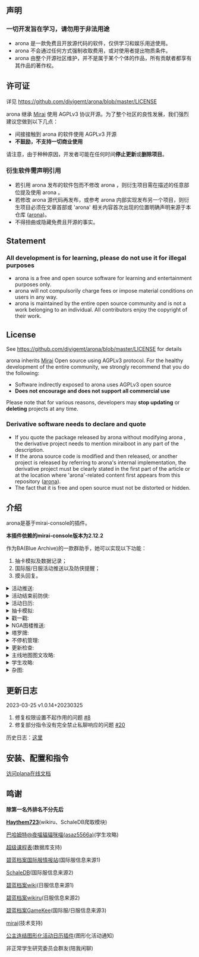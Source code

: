 ## 声明

<h3>一切开发旨在学习，请勿用于非法用途</h3>

- arona 是一款免费且开放源代码的软件，仅供学习和娱乐用途使用。
- arona 不会通过任何方式强制收取费用，或对使用者提出物质条件。
- arona 由整个开源社区维护，并不是属于某个个体的作品，所有贡献者都享有其作品的著作权。

## 许可证

详见 https://github.com/diyigemt/arona/blob/master/LICENSE

arona 继承 [Mirai](https://github.com/mamoe/mirai) 使用 AGPLv3 协议开源。为了整个社区的良性发展，我们强烈建议您做到以下几点：

- 间接接触到 arona 的软件使用 AGPLv3 开源
- **不鼓励，不支持一切商业使用**

请注意，由于种种原因，开发者可能在任何时间**停止更新**或**删除项目**。

### 衍生软件需声明引用

- 若引用 arona 发布的软件包而不修改 arona ，则衍生项目需在描述的任意部位提及使用 arona 。
- 若修改 arona 源代码再发布，或参考 arona 内部实现发布另一个项目，则衍生项目必须在文章首部或 'arona' 相关内容首次出现的位置明确声明来源于本仓库 ([arona](https://github.com/diyigemt/arona))。
- 不得扭曲或隐藏免费且开源的事实。

## Statement

<h3>All development is for learning, please do not use it for illegal purposes</h3>

- arona is a free and open source software for learning and entertainment purposes only.
- arona will not compulsorily charge fees or impose material conditions on users in any way.
- arona is maintained by the entire open source community and is not a work belonging to an individual. All contributors enjoy the copyright of their work.

## License

See https://github.com/diyigemt/arona/blob/master/LICENSE for details

arona inherits [Mirai](https://github.com/mamoe/mirai) Open source using AGPLv3 protocol. For the healthy development of the entire community, we strongly recommend that you do the following:

- Software indirectly exposed to arona uses AGPLv3 open source
- **Does not encourage and does not support all commercial use**

Please note that for various reasons, developers may **stop updating** or **deleting** projects at any time.

### Derivative software needs to declare and quote

- If you quote the package released by arona without modifying arona , the derivative project needs to mention miraiboot in any part of the description.
- If the arona source code is modified and then released, or another project is released by referring to arona's internal implementation, the derivative project must be clearly stated in the first part of the article or at the location where 'arona'-related content first appears from this repository ([arona](https://github.com/diyigemt/arona)).
- The fact that it is free and open source must not be distorted or hidden.

## 介绍

arona是基于mirai-console的插件。

**本插件依赖的mirai-console版本为2.12.2**

作为BA(Blue Archive)的一款群助手，她可以实现以下功能：

1. 抽卡模拟及数据记录；
2. 国际服/日服活动推送以及防侠提醒；
3. 摸头回复。

<details>
    <summary>活动推送:</summary>
    <img src="static/activity.png" />
</details>

<details>
    <summary>活动结束前防侠:</summary>
    <img src="static/2.jpg" />
</details>

<details>
    <summary>活动日历:</summary>
    <img src="static/activity.png" />
</details>

<details>
    <summary>抽卡模拟:</summary>
    <img src="static/4.jpg" />
</details>

<details>
    <summary>戳一戳:</summary>
    <img src="static/5.jpg" />
</details>

<details>
    <summary>NGA图楼推送:</summary>
    <img src="static/6.jpg" />
</details>

<details>
    <summary>塔罗牌:</summary>
    <img src="static/7.jpg" />
</details>

<details>
    <summary>不停机管理:</summary>
    <img src="static/8-1.jpg" />
    <img src="static/8-2.jpg" />
</details>

<details>
    <summary>更新检查:</summary>
    <img src="static/9.jpg" />
</details>

<details>
    <summary>主线地图图文攻略:</summary>
    <img src="static/main-map.png" />
</details>

<details>
    <summary>学生攻略:</summary>
    <img src="static/student-rank.png" />
</details>

<details>
    <summary>杂图:</summary>
    <img src="static/hod.png" />
    <img src="static/student-adv.png" />
</details>

## 更新日志

2023-03-25 v1.0.14+20230325

1. 修复权限设置不起作用的问题 [#8](https://github.com/diyigemt/arona/issues/8)
2. 修复部分指令没有完全禁止私聊响应的问题 [#20](https://github.com/diyigemt/arona/issues/20)

历史日志：[这里](https://doc.arona.diyigemt.com/other/changelog)

## 安装、配置和指令

[访问plana在线文档](https://doc.arona.diyigemt.com/)

## 鸣谢

**除第一名外排名不分先后**

[**Haythem723**](https://github.com/Haythem723)(wikiru、SchaleDB爬取模块)

[巴哈姆特@夜喵貓貓咪喵(asaz5566a)](https://home.gamer.com.tw/homeindex.php?owner=asaz5566a)(学生攻略)

[超级课程表](https://github.com/StageGuard/SuperCourseTimetableBot)(数据库支持)

[碧蓝档案国际服情报站](https://space.bilibili.com/1585224247)(国际服信息来源1)

[SchaleDB](https://lonqie.github.io/SchaleDB/)(国际服信息来源2)

[碧蓝档案wiki](https://wiki.biligame.com/bluearchive/%E9%A6%96%E9%A1%B5)(日服信息来源1)

[碧蓝档案wikiru](https://bluearchive.wikiru.jp/)(日服信息来源2)

[碧蓝档案GameKee](https://ba.gamekee.com/)(国际服/日服信息来源3)

[mirai](https://github.com/mamoe/mirai)(技术支持)

[公主连结图形化活动日历插件](https://github.com/zyujs/pcr_calendar)(图形化活动通知)

非正常学生研究委员会群友(陪我闲聊)

